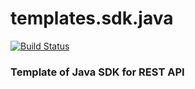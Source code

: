 templates.sdk.java
=====================

[![Build Status](https://travis-ci.org/fzheng/templates.sdk.java.svg?branch=master)](https://travis-ci.org/fzheng/templates.sdk.java)


### Template of Java SDK for REST API
